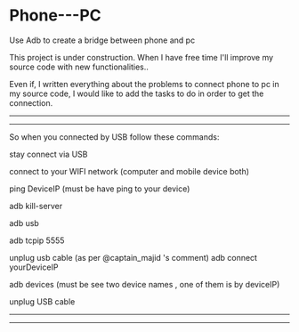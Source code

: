 # Phone---PC
Use Adb to create a bridge between phone and pc


This project is under construction. 
When I have free time I'll improve my source code with new functionalities..


Even if, I written everything about the problems to connect phone to pc in my source code, I would like to add the tasks to do in order to get the connection.

***********************************************************************

***********************************************************************

So when you connected by USB follow these commands:

stay connect via USB

connect to your WIFI network (computer and mobile device both)

ping DeviceIP (must be have ping to your device)

adb kill-server

adb usb

adb tcpip 5555

unplug usb cable (as per @captain_majid 's comment)
adb connect yourDeviceIP

adb devices (must be see two device names , one of them is by deviceIP)

unplug USB cable


********************************************************************************

********************************************************************************

